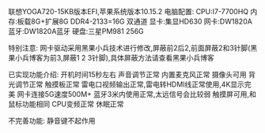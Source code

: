 联想YOGA720-15KB版本EFI,苹果系统版本10.15.2
电脑配置:
CPU:I7-7700HQ
内存:板载8G+扩展8G DDR4-2133=16G 双通道
显卡:集显HD630
网卡:DW1820A
蓝牙:DW1820A蓝牙
硬盘:三星PM981 256G

特别注意:
网卡驱动采用黑果小兵技术进行修改,屏蔽前2后2,前面屏蔽2和3针脚(黑果小兵博客为前3,屏蔽1 2 3针脚),具体屏蔽方法请查看黑果小兵博客

已实现功能介绍:
开机时间15秒左右
声音调节正常
内置麦克风正常
摄像头可用
背光调节正常
触摸板正常
雷电口视频输出正常,雷电转HDMI线正常使用,4K显示完美
网卡连接5G速度500M+
蓝牙3米内使用正常,太远信号会比较弱
触摸屏可用,和鼠标功能相同
CPU变频正常
休眠正常

不完善功能:
静音键不起作用





